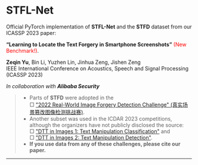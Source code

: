 # STFL-Net

Official PyTorch implementation of **STFL-Net** and the **STFD** dataset from our ICASSP 2023 paper:

**“Learning to Locate the Text Forgery in Smartphone Screenshots”** <span style="color:red;">(New Benchmark!)</span>.

**Zeqin Yu**, Bin Li, Yuzhen Lin, Jinhua Zeng, Jishen Zeng  
IEEE International Conference on Acoustics, Speech and Signal Processing (ICASSP 2023)

_In collaboration with **Alibaba Security**_

> - Parts of **STFD** were adopted in the <br>
>   □ ["2022 Real-World Image Forgery Detection Challenge" (真实场景篡改图像检测挑战赛)](https://tianchi.aliyun.com/competition/entrance/531945/introduction?spm=5176.12281949.1003.1.c90d2448TlNT6k).  
> - Another subset was used in the ICDAR 2023 competitions, although the organizers have not publicly disclosed the source: <br>
>   □ ["DTT in Images 1: Text Manipulation Classification"](https://tianchi.aliyun.com/competition/entrance/532048/rankingList) and <br>
>   □ ["DTT in Images 2: Text Manipulation Detection"](https://tianchi.aliyun.com/competition/entrance/532052/introduction?spm=5176.12281957.0.0.4c885d9bYCL71E).  
> - **If you use data from any of these challenges, please cite our paper.**

---

##

